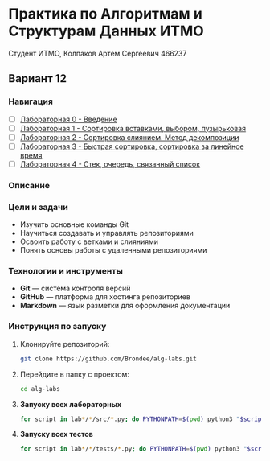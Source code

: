 # Практика по Алгоритмам и Cтруктурам Данных ИТМО

Студент ИТМО, Колпаков Артем Сергеевич 466237

## Вариант 12

### Навигация

- [ ] [Лабораторная 0 - Введение ](lab0)
- [ ] [Лабораторная 1 - Сортировка вставками, выбором, пузырьковая ](lab1)
- [ ] [Лабораторная 2 - Сортировка слиянием. Метод декомпозиции ](lab2)
- [ ] [Лабораторная 3 - Быстрая сортировка, сортировка за линейное время ](lab3)
- [ ] [Лабораторная 4 - Стек, очередь, связанный список ](lab4)

### Описание

### Цели и задачи

- Изучить основные команды Git
- Научиться создавать и управлять репозиториями
- Освоить работу с ветками и слияниями
- Понять основы работы с удаленными репозиториями

### Технологии и инструменты

- **Git** — система контроля версий
- **GitHub** — платформа для хостинга репозиториев
- **Markdown** — язык разметки для оформления документации

### Инструкция по запуску

1. Клонируйте репозиторий:
   ```bash
   git clone https://github.com/Brondee/alg-labs.git
   ```
2. Перейдите в папку с проектом:
   ```bash
   cd alg-labs
   ```
3. **Запуску всех лабораторных**

   ```bash
   for script in lab*/*/src/*.py; do PYTHONPATH=$(pwd) python3 "$script"; done

   ```

4. **Запуску всех тестов**

   ```bash
   for script in lab*/*/tests/*.py; do PYTHONPATH=$(pwd) python3 "$script"; done

   ```
